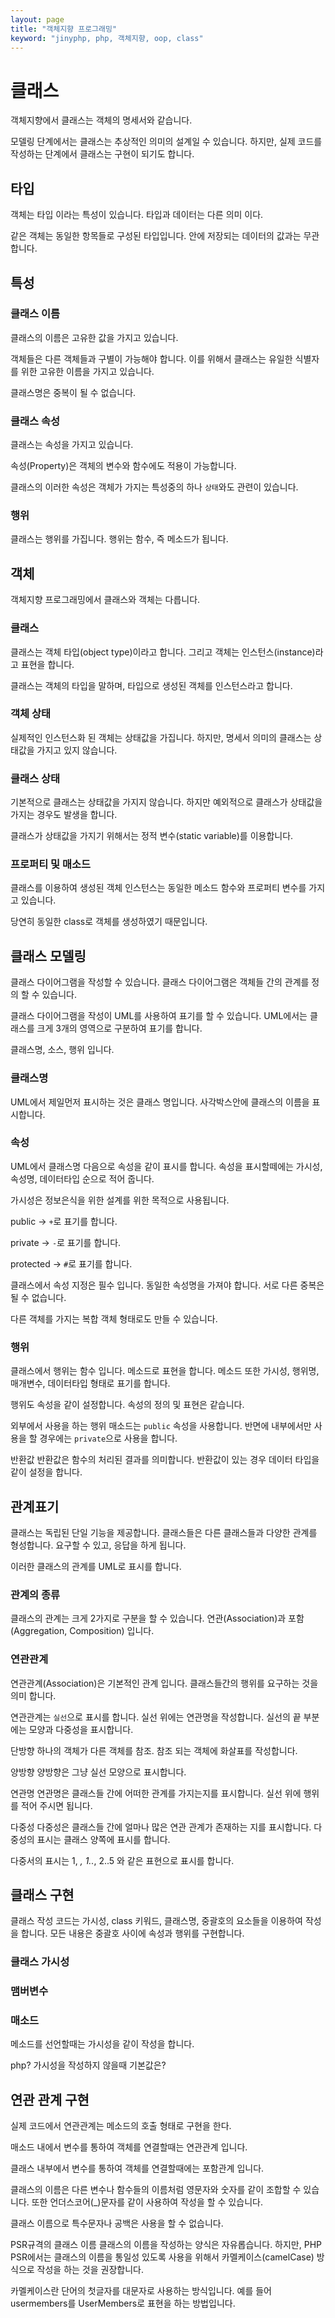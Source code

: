 ```yaml
---
layout: page
title: "객체지향 프로그래밍"
keyword: "jinyphp, php, 객체지향, oop, class"
---
```


# 클래스

객체지향에서 클래스는 객체의 명세서와 같습니다.

모델링 단계에서는 클래스는 추상적인 의미의 설계일 수 있습니다. 하지만, 실제 코드를 작성하는 단계에서 클래스는 구현이 되기도 합니다.

## 타입
객체는 타입 이라는 특성이 있습니다.
타입과 데이터는 다른 의미 이다.

같은 객체는 동일한 항목들로 구성된 타입입니다.
안에 저장되는 데이터의 값과는 무관합니다.

## 특성

### 클래스 이름
클래스의 이름은 고유한 값을 가지고 있습니다.

객체들은 다른 객체들과 구별이 가능해야 합니다. 이를 위해서 클래스는 유일한 식별자를 위한 고유한 이름을 가지고 있습니다.

클래스명은 중복이 될 수 없습니다.

### 클래스 속성
클래스는 속성을 가지고 있습니다.

속성(Property)은 객체의 변수와 함수에도 적용이 가능합니다.

클래스의 이러한 속성은 객체가 가지는 특성중의 하나 `상태`와도 관련이 있습니다.

### 행위
클래스는 행위를 가집니다. 행위는 함수, 즉 메소드가 됩니다.


## 객체
객체지향 프로그래밍에서 클래스와 객체는 다릅니다.

### 클래스
클래스는 객체 타입(object type)이라고 합니다. 
그리고 객체는 인스턴스(instance)라고 표현을 합니다.

클래스는 객체의 타입을 말하며, 타입으로 생성된 객체를 인스턴스라고 합니다.


### 객체 상태
실제적인 인스턴스화 된 객체는 상태값을 가집니다. 하지만, 명세서 의미의 클래스는 상태값을 가지고 있지 않습니다.


### 클래스 상태
기본적으로 클래스는 상태값을 가지지 않습니다. 
하지만 예외적으로 클래스가 상태값을 가지는 경우도 발생을 합니다.

클래스가 상태값을 가지기 위해서는 정적 변수(static variable)를 이용합니다.

### 프로퍼티 및 매소드
클래스를 이용하여 생성된 객체 인스턴스는 동일한 메소드 함수와 프로퍼티 변수를 가지고 있습니다.

당연히 동일한 class로 객체를 생성하였기 때문입니다.


## 클래스 모델링
클래스 다이어그램을 작성할 수 있습니다. 클래스 다이어그램은 객체들 간의 관계를 정의 할 수 있습니다.

클래스 다이어그램을 작성이 UML를 사용하여 표기를 할 수 있습니다.
UML에서는 클래스를 크게 3개의 영역으로 구분하여 표기를 합니다.

클래스명, 소스, 행위 입니다.

### 클래스명
UML에서 제일먼저 표시하는 것은 클래스 명입니다. 사각박스안에 클래스의 이름을 표시합니다. 

### 속성
UML에서 클래스명 다음으로 속성을 같이 표시를 합니다.
속성을 표시할떼에는 가시성, 속성명, 데이터타입 순으로 적어 줍니다.

가시성은 정보은식을 위한 설계를 위한 목적으로 사용됩니다.

public -> `+`로 표기를 합니다.

private -> `-`로 표기를 합니다.

protected -> `#`로 표기를 합니다.

클래스에서 속성 지정은 필수 입니다. 동일한 속성명을 가져야 합니다. 서로 다른 중복은 될 수 없습니다.

다른 객체를 가지는 복합 객체 형태로도 만들 수 있습니다.


### 행위
클래스에서 행위는 함수 입니다. 메소드로 표현을 합니다.
메소드 또한 가시성, 행위명, 매개변수, 데이터타입 형태로 표기를 합니다.

행위도 속성을 같이 설정합니다. 속성의 정의 및 표현은 같습니다.

외부에서 사용을 하는 행위 매소드는 `public` 속성을 사용합니다.
반면에 내부에서만 사용을 할 경우에는 `private`으로 사용을 합니다.

반환값
반환값은 함수의 처리된 결과를 의미합니다. 반환값이 있는 경우 데이터 타입을 같이 설정을 합니다.


## 관계표기
클래스는 독립된 단일 기능을 제공합니다.
클래스들은 다른 클래스들과 다양한 관계를 형성합니다. 요구할 수 있고, 응답을 하게 됩니다.

이러한 클래스의 관계를 UML로 표시를 합니다.

### 관계의 종류
클래스의 관계는 크게 2가지로 구분을 할 수 있습니다.
연관(Association)과 포함 (Aggregation, Composition) 입니다.

### 연관관계
연관관계(Association)은 기본적인 관계 입니다. 클래스들간의 행위를 요구하는 것을 의미 합니다.

연관관계는 `실선`으로 표시를 합니다.
실선 위에는 연관명을 작성합니다. 실선의 끝 부분에는 모양과 다중성을 표시합니다.

단방향
하나의 객체가 다른 객체를 참조.
참조 되는 객체에 화살표를 작성합니다. 

양방향
양방향은 그냥 실선 모양으로 표시합니다.

연관명
연관명은 클래스들 간에 어떠한 관계를 가지는지를 표시합니다. 실선 위에 행위를 적어 주시면 됩니다.


다중성
다중성은 클래스들 간에 얼마나 많은 연관 관계가 존재하는 지를 표시합니다.
다중성의 표시는 클래스 양쪽에 표시를 합니다.

다중서의 표시는 
1, *, 1..*, 2..5
와 같은 표현으로 표시를 합니다.


## 클래스 구현
클래스 작성 코드는 가시성, class 키워드, 클래스명, 중괄호의 요소들을 이용하여 작성을 합니다.
모든 내용은 중괄호 사이에 속성과 행위를 구현합니다.

### 클래스 가시성

### 맴버변수

### 매소드
메소드를 선언할때는 가시성을 같이 작성을 합니다.

php?
가시성을 작성하지 않을때 기본값은?



## 연관 관계 구현
실제 코드에서 연관관계는 메소드의 호출 형태로 구현을 한다.

매소드 내에서 변수를 통하여 객체를 연결할때는 연관관계 입니다.

클래스 내부에서 변수를 통하여 객체를 연결할때에는 포함관계 입니다.



클래스의 이름은 다른 변수나 함수들의 이름처럼 영문자와 숫자를 같이 조합할 수 있습니다. 또한 언더스코어(_)문자를 같이 사용하여 작성을 할 수 있습니다.

클래스 이름으로 특수문자나 공백은 사용을 할 수 없습니다.


PSR규격의 클래스 이름
클래스의 이름을 작성하는 양식은 자유롭습니다. 하지만, PHP PSR에서는 클래스의 이름을 통일성 있도록 사용을 위해서 카멜케이스(camelCase) 방식으로 작성을 하는 것을 권장합니다.

카멜케이스란 단어의 첫글자를 대문자로 사용하는 방식입니다.
예를 들어 usermembers를 UserMembers로 표현을 하는 방법입니다.
